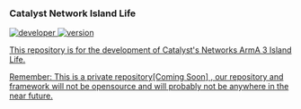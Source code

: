 ### Catalyst Network Island Life

<a href="https://npmjs.org/package/gh-badges">
        <img src="https://img.shields.io/badge/Developer-Catalyst%20Network-blue.svg"
                alt="developer">
<a href="https://npmjs.org/package/gh-badges">
        <img src="https://img.shields.io/badge/Version-0.01-green.svg"
                alt="version">

This repository is for the development of Catalyst's Networks ArmA 3 Island Life.

Remember: This is a private repository[Coming Soon] , our repository and framework will not be opensource and will probably not be anywhere in the near future.
